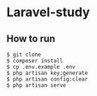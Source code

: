 # Laravel-study　
## How to run
```
$ git clone  
$ composer install  
$ cp .env.example .env  
$ php artisan key:generate  
$ php artisan config:clear  
$ php artisan serve  
```